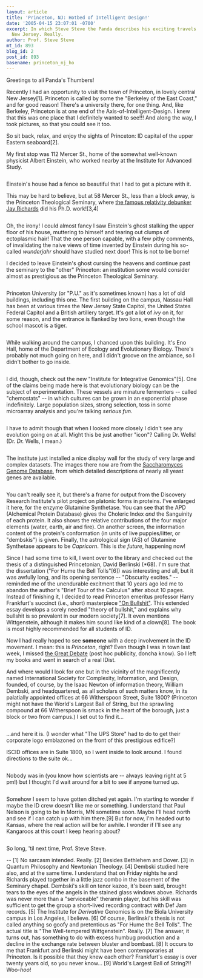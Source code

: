 ```yaml
---
layout: article
title: 'Princeton, NJ: Hotbed of Intelligent Design!'
date: '2005-04-15 23:07:01 -0700'
excerpt: In which Steve Steve the Panda describes his exciting travels in central
  New Jersey. Really.
author: Prof. Steve Steve
mt_id: 893
blog_id: 2
post_id: 893
basename: princeton_nj_ho
---
```

Greetings to all Panda's Thumbers!

Recently I had an opportunity to visit the town of Princeton, in lovely central New Jersey\[1\]. Princeton is called by some the "Berkeley of the East Coast," and for good reason! There's a university there, for one thing. And, like Berkeley, Princeton is at one end of the Axis-of-Intelligent-Design. I knew that this was one place that I definitely wanted to see!!! And along the way, I took pictures, so that you could see it too.

So sit back, relax, and enjoy the sights of Princeton: ID capital of the upper Eastern seaboard\[2\].

My first stop was 112 Mercer St., home of the somewhat well-known physicist Albert Einstein, who worked nearby at the Institute for Advanced Study.

<img src="http://www.pandasthumb.org/archives/stevesteve/princeton/einsteins_house.jpg" alt="" />

Einstein's house had a fence so beautiful  that I had to get a picture with it.

This may be hard to believe, but at 58 Mercer St., less than a block away, is the Princeton Theological Seminary, where [the famous relativity debunker Jay Richards](http://www.pandasthumb.org/pt-archives/000938.html) did his Ph.D. work!\[3,4\]

<img src="http://www.pandasthumb.org/archives/stevesteve/princeton/pts.jpg" alt="" />

Oh, the irony! I could almost fancy I saw Einstein's ghost stalking the upper floor of his house, muttering to himself and tearing out clumps of ectoplasmic hair! That the one person capable, with a few pithy comments, of invalidating the naive views of time invented by Einstein during his so-called _wunderjahr_ should have studied next door! This is not to be borne!

I decided to leave Einstein's ghost cursing the heavens and continue past the seminary to the "other" Princeton: an institution some would consider almost as prestigious as the Princeton Theological Seminary.

<img src="http://www.pandasthumb.org/archives/stevesteve/princeton/nassau_hall.jpg" alt="" />

Princeton University (or "P.U." as it's sometimes known) has a lot of old buildings, including this one. The first building on the campus, Nassau Hall has been at various times the New Jersey State Capitol, the United States Federal Capitol and a British artillery  target. It's got a lot of _ivy_ on it, for some reason, and the entrance is flanked by two lions, even though the school mascot is a tiger.

<img src="http://www.pandasthumb.org/archives/stevesteve/princeton/eno_hall.jpg" alt="" />

While walking around the campus, I chanced upon this building. It's Eno Hall, home of the Department of Ecology and Evolutionary Biology. There's probably not much going on here, and I didn't groove on the ambiance, so I didn't bother to go inside.

<img src="http://www.pandasthumb.org/archives/stevesteve/princeton/chemostats.jpg" alt="" />

I did, though, check out the new "Institute for Integrative Genomics"\[5\]. One of the claims being made here is that evolutionary biology can be the subject of experimentation. These vessels are minature fermenters -- called "chemostats" -- in which  cultures can be grown in an exponential phase indefinitely. Large population sizes, strong selection, toss in some microarray analysis and you're talking _serious fun_.

<img src="http://www.pandasthumb.org/archives/stevesteve/princeton/no_evolution.jpg" alt="" />

I have to admit  though that when I looked more closely I didn't see any evolution going on at all. Might this be just another "icon"? Calling Dr. Wells! (Dr. _Dr._ Wells, I mean.)

<img src="http://www.pandasthumb.org/archives/stevesteve/princeton/display_wall.jpg" alt="" />

The institute just installed a nice display wall for the study of very large and complex datasets. The images there now are from the [Saccharomyces Genome Database](http://www.yeastgenome.org), from which detailed descriptions of nearly all yeast genes are available.

<img src="http://www.pandasthumb.org/archives/stevesteve/princeton/GLN1.jpg" alt="" />

You can't really see it, but there's a frame for output from the Discovery Research Institute's pilot project on platonic forms in proteins. I've enlarged it here, for the enzyme Glutamine Synthetase. You can see that the APD (Alchemical Protein Database) gives the Choleric Index _and_ the Sanguinity of each protein. It also shows the relative contributions of the four major elements (water, earth, air and fire). On another screen, the information content of the protein's conformation (in units of live puppies/litter, or "dembskis") is given. Finally, the astrological sign (AS) of Glutamine Synthetase appears to be _Capricorn_. This is _the future_, happening now!

Since I had some time to kill, I went over to the library and checked out the thesis of a distinguished Princetonian, David Berlinski (\*68). I'm sure that the dissertation ("For Hume the Bell Tolls"\[6\]) was interesting and all, but it was awfully long, and its opening sentence -- "Obscurity excites." -- reminded me of the unendurable excitment that 10 years ago led me to abandon the author's "Brief Tour of the Calculus" after about 10 pages. <img src="http://www.pandasthumb.org/archives/stevesteve/princeton/onbullshit.jpg" alt="" style="float:right;" />Instead of finishing it, I decided to read Princeton emeritus professor Harry Frankfurt's succinct (i.e., short) masterpiece ["On Bullshit"](http://www.amazon.com/exec/obidos/tg/detail/-/0691122946/qid=1113537925/sr=8-1/ref=pd_csp_1/102-0705655-9144169?v=glance&amp;s=books&amp;n=507846). This extended essay develops a sorely needed "theory of bullshit," and explains why bullshit is so prevalent in our modern society\[7\]. It even mentions Wittgenstein, although it makes him sound like kind of a clown\[8\]. The book is most highly recommended for all students of ID.

Now I had really hoped to see **someone** with a deep involvement in the ID movement. I mean: this is _Princeton_, right? Even though I was in town last week, I missed [the Great Debate](http://www.pandasthumb.org/pt-archives/000958.html) (post hoc publicity, doncha know). So I left my books and went in search of a real IDist.

And where would I look for one but in the vicinity of the magnificently named International Society for Complexity, Information, and Design, founded, of course, by the Isaac Newton of information theory, William Dembski, and headquartered, as all scholars of such matters know, in its palatially appointed offices at 66 Witherspoon Street, Suite 1800? (Princeton might not have the World's Largest Ball of String, but the sprawling compound at 66 Witherspoon is smack in the heart of the borough, just a block or two from campus.) I set out to find it...

<img src="http://www.pandasthumb.org/archives/stevesteve/princeton/66_witherspoon.jpg" alt="" />

...and here it is. (I wonder what "The UPS Store" had to do to get their corporate logo emblazoned on the front of this prestigious edifice?)

ISCID offices are in Suite 1800, so I went inside to look around. I found directions to the suite ok...

<img src="http://www.pandasthumb.org/archives/stevesteve/princeton/finding_the_offices.jpg" alt="" />

Nobody was in (you know how scientists are -- always leaving right at 5 pm!) but I thought I'd wait around for a bit to see if anyone turned up.

<img src="http://www.pandasthumb.org/archives/stevesteve/princeton/waiting_for_iscid.jpg" alt="" />

Somehow I seem to have gotten ditched yet again. I'm starting to wonder if maybe the ID crew doesn't like me or something. I understand that Paul Nelson is going to be in Morris, MN sometime soon. Maybe I'll head north and see if I can catch up with him there.\[9\] But for now, I'm headed out to Kansas, where the real action will be for awhile. I wonder if I'll see any Kangaroos at this court I keep hearing about?

<img src="http://www.pandasthumb.org/archives/stevesteve/princeton/waiting.jpg" alt="" />

So long, 'til next time, Prof. Steve Steve.

--
\[1\] No sarcasm intended. Really.
\[2\] Besides Bethlehem and Dover.
\[3\] in Quantum Philosophy and Newtonian Theology.
\[4\] Dembski studied here also, and at the same time. I understand that on Friday nights he and Richards played together in a little jazz combo in the basement of the Seminary chapel. Dembski's skill on tenor kazoo, it's been said, brought tears to the eyes of the angels in the stained glass windows above. Richards was never more than a "serviceable" theramin player, but his skill was sufficient to get the group a short-lived recording contract with Def Jam records.
\[5\] The Institute for _Derivative_ Genomics is on the Biola University campus in Los Angeles, I believe.
\[6\] Of course, Berlinski's thesis is not called anything so goofy and pretentious as "For Hume the Bell Tolls". The actual title is "The Well-tempered Wittgenstein". Really.
\[7\] The answer, it turns out, has something to do with excess humbug production and a decline in the exchange rate between bluster and bombast.
\[8\] It occurs to me that Frankfurt and Berlinski might have been contemporaries at Princeton. Is it possible that they knew each other? Frankfurt's essay is over twenty years old, so you never know...
\[9\] World's Largest Ball of String?!! Woo-_hoo_!
